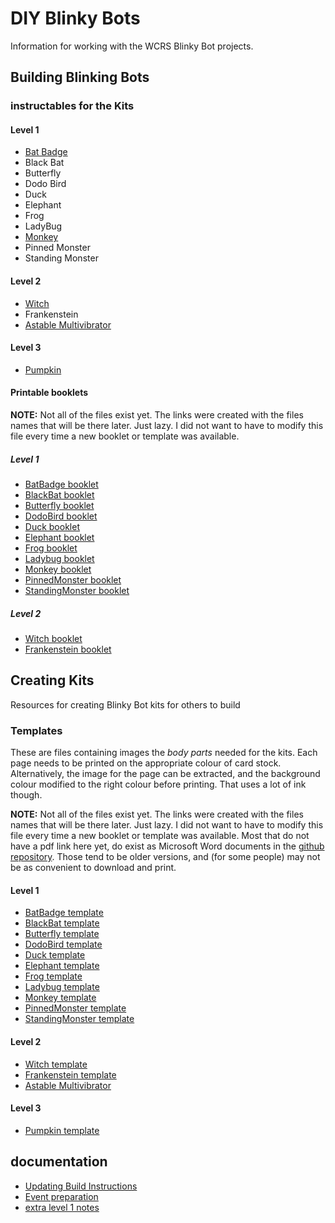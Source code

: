 # DIY Blinky Bots

Information for working with the WCRS Blinky Bot projects.

## Building Blinking Bots

### instructables for the Kits

#### Level 1

* [Bat Badge](BatBadge.md)
* Black Bat
* Butterfly
* Dodo Bird
* Duck
* Elephant
* Frog
* LadyBug
* [Monkey](Monkey.md)
* Pinned Monster
* Standing Monster

#### Level 2

* [Witch](Witch.md)
* Frankenstein
* [Astable Multivibrator](astable_multivibrator.md)

#### Level 3

* [Pumpkin](Pumpkin.md)

#### Printable booklets

**NOTE:** Not all of the files exist yet.  The links were created with the files names that will be there later.  Just lazy.  I did not want to have to modify this file every time a new booklet or template was available.

##### Level 1

* [BatBadge booklet](BatBadge-booklet.pdf)
* [BlackBat booklet](BlackBat-booklet.pdf)
* [Butterfly booklet](Butterfly-booklet.pdf)
* [DodoBird booklet](DodoBird-booklet.pdf)
* [Duck booklet](Duck-booklet.pdf)
* [Elephant booklet](Elephant-booklet.pdf)
* [Frog booklet](Frog-booklet.pdf)
* [Ladybug booklet](Ladybug-booklet.pdf)
* [Monkey booklet](Monkey-booklet.pdf)
* [PinnedMonster booklet](PinnedMonster-booklet.pdf)
* [StandingMonster booklet](StandingMonster-booklet.pdf)

##### Level 2

* [Witch booklet](Witch-booklet.pdf)
* [Frankenstein booklet](Frankenstein-booklet.pdf)

## Creating Kits

Resources for creating Blinky Bot kits for others to build

### Templates

These are files containing images the *body parts* needed for the kits.  Each page needs to be printed on the appropriate colour of card stock.  Alternatively, the image for the page can be extracted, and the background colour modified to the right colour before printing.  That uses a lot of ink though.

**NOTE:** Not all of the files exist yet.  The links were created with the files names that will be there later.  Just lazy.  I did not want to have to modify this file every time a new booklet or template was available.  Most that do not have a pdf link here yet, do exist as Microsoft Word documents in the [github repository](https://github.com/WCRSyyc/diy-blinky-bot).  Those tend to be older versions, and (for some people) may not be as convenient to download and print.

#### Level 1

* [BatBadge template](BatBadge-template.pdf)
* [BlackBat template](BlackBat-template.pdf)
* [Butterfly template](Butterfly-template.pdf)
* [DodoBird template](DodoBird-template.pdf)
* [Duck template](Duck-template.pdf)
* [Elephant template](Elephant-template.pdf)
* [Frog template](Frog-template.pdf)
* [Ladybug template](Ladybug-template.pdf)
* [Monkey template](Monkey-template.pdf)
* [PinnedMonster template](PinnedMonster-template.pdf)
* [StandingMonster template](StandingMonster-template.pdf)

#### Level 2

* [Witch template](Witch-template.pdf)
* [Frankenstein template](Frankenstein-template.pdf)
* [Astable Multivibrator](Multivibrator-Circuit-template.pdf)

#### Level 3

* [Pumpkin template](Pumpkin-template.pdf)

## documentation

* [Updating Build Instructions](instruction_conventions.md)
* [Event preparation](events.md)
* [extra level 1 notes](circuit_assembly.md)
